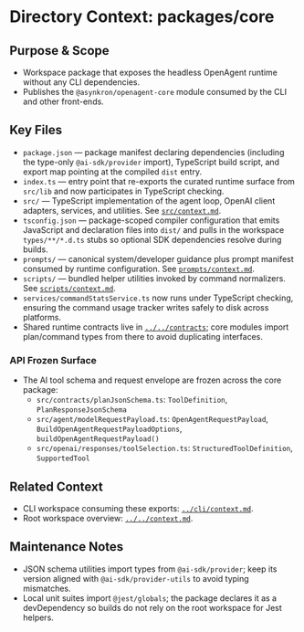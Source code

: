 # Directory Context: packages/core

## Purpose & Scope

- Workspace package that exposes the headless OpenAgent runtime without any CLI dependencies.
- Publishes the `@asynkron/openagent-core` module consumed by the CLI and other front-ends.

## Key Files

- `package.json` — package manifest declaring dependencies (including the type-only `@ai-sdk/provider` import), TypeScript build script, and export map pointing at the compiled `dist` entry.
- `index.ts` — entry point that re-exports the curated runtime surface from `src/lib` and now participates in TypeScript checking.
- `src/` — TypeScript implementation of the agent loop, OpenAI client adapters, services, and utilities. See [`src/context.md`](src/context.md).
- `tsconfig.json` — package-scoped compiler configuration that emits JavaScript and declaration files into `dist/` and pulls in the workspace `types/**/*.d.ts` stubs so optional SDK dependencies resolve during builds.
- `prompts/` — canonical system/developer guidance plus prompt manifest consumed by runtime configuration. See [`prompts/context.md`](prompts/context.md).
- `scripts/` — bundled helper utilities invoked by command normalizers. See [`scripts/context.md`](scripts/context.md).
- `services/commandStatsService.ts` now runs under TypeScript checking, ensuring the command usage tracker writes safely to disk across platforms.
- Shared runtime contracts live in [`../../contracts`](../../contracts/context.md); core modules import plan/command types from there to avoid duplicating interfaces.

### API Frozen Surface

- The AI tool schema and request envelope are frozen across the core package:
  - `src/contracts/planJsonSchema.ts`: `ToolDefinition`, `PlanResponseJsonSchema`
  - `src/agent/modelRequestPayload.ts`: `OpenAgentRequestPayload`, `BuildOpenAgentRequestPayloadOptions`, `buildOpenAgentRequestPayload()`
  - `src/openai/responses/toolSelection.ts`: `StructuredToolDefinition`, `SupportedTool`

## Related Context

- CLI workspace consuming these exports: [`../cli/context.md`](../cli/context.md).
- Root workspace overview: [`../../context.md`](../../context.md).

## Maintenance Notes

- JSON schema utilities import types from `@ai-sdk/provider`; keep its version aligned with `@ai-sdk/provider-utils` to avoid typing mismatches.
- Local unit suites import `@jest/globals`; the package declares it as a devDependency so builds do not rely on the root workspace for Jest helpers.

